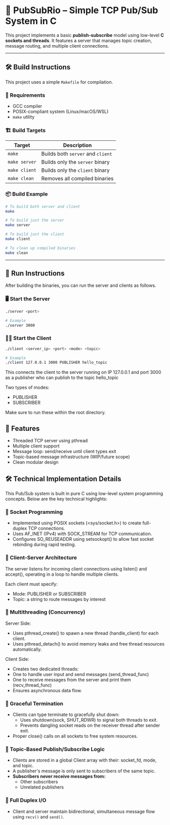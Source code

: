 # 📡 PubSubRio – Simple TCP Pub/Sub System in C

This project implements a basic **publish-subscribe** model using low-level **C sockets and threads**. It features a server that manages topic creation, message routing, and multiple client connections.

---

## 🛠️ Build Instructions

This project uses a simple `Makefile` for compilation.

### 🔧 Requirements

- GCC compiler
- POSIX-compliant system (Linux/macOS/WSL)
- `make` utility

### 🏗️ Build Targets

| Target       | Description                        |
|--------------|------------------------------------|
| `make`       | Builds both `server` and `client` |
| `make server`| Builds only the `server` binary   |
| `make client`| Builds only the `client` binary   |
| `make clean` | Removes all compiled binaries     |

### 📦 Build Example

```bash
# To build both server and client
make

# To build just the server
make server

# To build just the client
make client

# To clean up compiled binaries
make clean
```

---

## 🚀 Run Instructions

After building the binaries, you can run the server and clients as follows.

### 🖥️ Start the Server

```bash
./server <port>

# Example
./server 3000
```

### 🧑‍💻 Start the Client

```bash
./client <server_ip> <port> <mode> <topic>

# Example
./client 127.0.0.1 3000 PUBLISHER hello_topic
```

This connects the client to the server running on IP 127.0.0.1 and port 3000 as a publisher who can publish to the topic hello_topic

Two types of modes:

- PUBLISHER
- SUBSCRIBER

Make sure to run these within the root directory. 

## 💬 Features

- Threaded TCP server using pthread
- Multiple client support
- Message loop: send/receive until client types exit
- Topic-based message infrastructure (WIP/future scope)
- Clean modular design

## 🛠️ Technical Implementation Details

This Pub/Sub system is built in pure C using low-level system programming concepts. Below are the key technical highlights:

### 🔌 Socket Programming

- Implemented using POSIX sockets (<sys/socket.h>) to create full-duplex TCP connections.
- Uses AF_INET (IPv4) with SOCK_STREAM for TCP communication.
- Configures SO_REUSEADDR using setsockopt() to allow fast socket rebinding during rapid testing.

### 📡 Client-Server Architecture

The server listens for incoming client connections using listen() and accept(), operating in a loop to handle multiple clients.

Each client must specify:

- Mode: PUBLISHER or SUBSCRIBER
- Topic: a string to route messages by interest

 ### 🧵 Multithreading (Concurrency)
 
Server Side:

- Uses pthread_create() to spawn a new thread (handle_client) for each client.
- Uses pthread_detach() to avoid memory leaks and free thread resources automatically.

Client Side:

- Creates two dedicated threads:
- One to handle user input and send messages (send_thread_func)
- One to receive messages from the server and print them (recv_thread_func)
- Ensures asynchronous data flow.

 ### 🔄 Graceful Termination
 
- Clients can type terminate to gracefully shut down:
  - Uses shutdown(sock, SHUT_RDWR) to signal both threads to exit.
  - Prevents dangling socket reads on the receiver thread after sender exit.
- Proper close() calls on all sockets to free system resources.

### 📨 Topic-Based Publish/Subscribe Logic

- Clients are stored in a global Client array with their: socket_fd, mode, and topic.
- A publisher's message is only sent to subscribers of the same topic.
- **Subscribers never receive messages from:**
  - Other subscribers
  - Unrelated publishers

 ### 🔄 Full Duplex I/O
 
- Client and server maintain bidirectional, simultaneous message flow using ```recv()``` and ```send()```.
